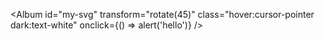 <Album
id="my-svg"
transform="rotate(45)"
class="hover:cursor-pointer dark:text-white"
onclick={() => alert('hello')}
/>
